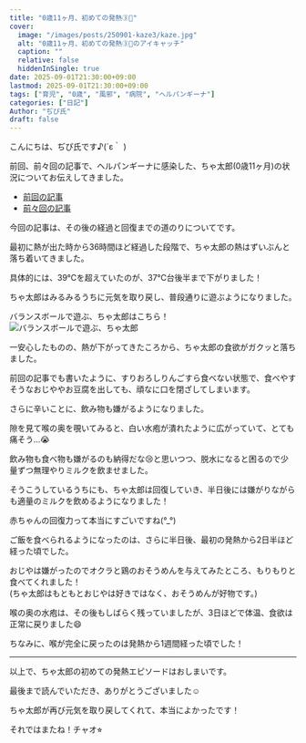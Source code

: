 ```yaml
---
title: "0歳11ヶ月、初めての発熱③🤒"
cover:
  image: "/images/posts/250901-kaze3/kaze.jpg"
  alt: "0歳11ヶ月、初めての発熱③🤒のアイキャッチ"
  caption: ""
  relative: false
  hiddenInSingle: true
date: 2025-09-01T21:30:00+09:00
lastmod: 2025-09-01T21:30:00+09:00
tags: ["育児", "0歳", "風邪", "病院", "ヘルパンギーナ"]
categories: ["日記"]
Author: "ぢぴ氏"
draft: false
---
```


こんにちは、ぢぴ氏です♪(´ε｀ )

前回、前々回の記事で、ヘルパンギーナに感染した、ちゃ太郎(0歳11ヶ月)の状況についてお伝えしてきました。

- [前回の記事](/posts/250831-kaze2/)
- [前々回の記事](/posts/250830-kaze1/)



今回の記事は、その後の経過と回復までの道のりについてです。

最初に熱が出た時から36時間ほど経過した段階で、ちゃ太郎の熱はずいぶんと落ち着いてきました。

具体的には、39℃を超えていたのが、37℃台後半まで下がりました！

ちゃ太郎はみるみるうちに元気を取り戻し、普段通りに遊ぶようになりました。

バランスボールで遊ぶ、ちゃ太郎はこちら！
![バランスボールで遊ぶ、ちゃ太郎](/images/posts/250901-kaze3/kaze.jpg)



一安心したものの、熱が下がってきたころから、ちゃ太郎の食欲がガクッと落ちました。

前回の記事でも書いたように、すりおろしりんごすら食べない状態で、食べやすそうなおじややお豆腐を出しても、頑なに口を閉ざしてしまいます。

さらに辛いことに、飲み物も嫌がるようになりました。

隙を見て喉の奥を覗いてみると、白い水疱が潰れたように広がっていて、とても痛そう...😭

飲み物も食べ物も嫌がるのも納得だな😢と思いつつ、脱水になると困るので少量ずつ無理やりミルクを飲ませました。

そうこうしているうちにも、ちゃ太郎は回復していき、半日後には嫌がりながらも適量のミルクを飲めるようになりました！

赤ちゃんの回復力って本当にすごいですね(°_°)

ご飯を食べられるようになったのは、さらに半日後、最初の発熱から2日半ほど経った頃でした。

おじやは嫌がったのでオクラと鶏のおそうめんを与えてみたところ、もりもりと食べてくれました！  
(ちゃ太郎はもともとおじやは好きではなく、おそうめんが好物です。)

喉の奥の水疱は、その後もしばらく残っていましたが、3日ほどで体温、食欲は正常に戻りました😄

ちなみに、喉が完全に戻ったのは発熱から1週間経った頃でした！

---

以上で、ちゃ太郎の初めての発熱エピソードはおしまいです。


最後まで読んでいただき、ありがとうございました☺️

ちゃ太郎が再び元気を取り戻してくれて、本当によかったです！


それではまたね！チャオ⭐︎
